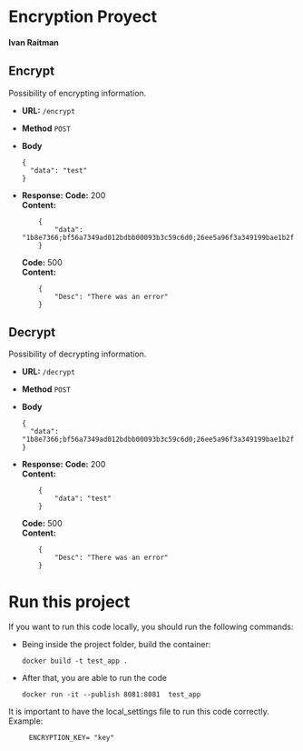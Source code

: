 # Encryption Proyect

#### Ivan Raitman
  
## Encrypt

Possibility of encrypting information.

- **URL:**
    `/encrypt`

- **Method**
    `POST`
  
* **Body**

  ```
  {
	"data": "test"
  }
  ```
  
- **Response:**
    **Code:** 200 <br />
        **Content:**
    ```   
        {
            "data": "1b8e7366;bf56a7349ad012bdbb00093b3c59c6d0;26ee5a96f3a349199bae1b2f8b40eb36"
        }
    ```
    **Code:** 500 <br />
        **Content:**   
    ```   
        {
            "Desc": "There was an error"
        }
    ```

## Decrypt

Possibility of decrypting information.

- **URL:**
    `/decrypt`

- **Method**
    `POST`
  
* **Body**

  ```
  {
	"data": "1b8e7366;bf56a7349ad012bdbb00093b3c59c6d0;26ee5a96f3a349199bae1b2f8b40eb36"
  }
  ```
  
- **Response:**
    **Code:** 200 <br />
        **Content:**
    ```   
        {
            "data": "test"
        }
    ```
    **Code:** 500 <br />
        **Content:**   
    ```   
        {
            "Desc": "There was an error"
        }
    ```

# Run this project

If you want to run this code locally, you should run the following commands:

* Being inside the project folder, build the container:

      docker build -t test_app .

* After that, you are able to run the code

      docker run -it --publish 8081:8081  test_app
 
It is important to have the local_settings file to run this code correctly.
Example:
   ```
        ENCRYPTION_KEY= "key"
   ```
